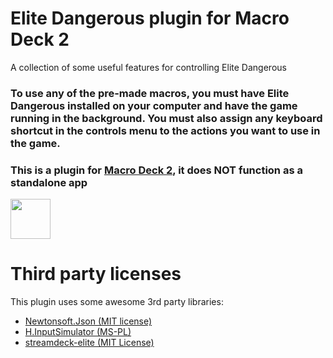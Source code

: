# Elite Dangerous plugin for Macro Deck 2
A collection of some useful features for controlling Elite Dangerous

### To use any of the pre-made macros, you must have Elite Dangerous installed on your computer and have the game running in the background. You must also assign any keyboard shortcut in the controls menu to the actions you want to use in the game.

### This is a plugin for [Macro Deck 2](https://github.com/SuchByte/Macro-Deck), it does NOT function as a standalone app
<img height="64px" src="https://macrodeck.org/images/macro_deck_2_official_plugin.png" />


# Third party licenses
This plugin uses some awesome 3rd party libraries:
- [Newtonsoft.Json (MIT license)](https://www.newtonsoft.com/json)
- [H.InputSimulator (MS-PL)](https://github.com/HavenDV/H.InputSimulator)
- [streamdeck-elite (MIT License)](https://github.com/mhwlng/streamdeck-elite)
